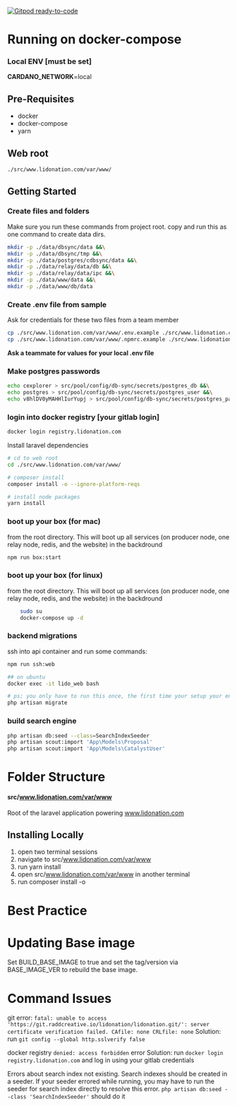 [![Gitpod ready-to-code](https://img.shields.io/badge/Gitpod-ready--to--code-blue?logo=gitpod)](https://gp.raddcreative.io/#https://git.raddcreative.io/lidonation/lidonation)

# Running on docker-compose
### Local ENV [must be set]
**CARDANO_NETWORK**=local

## Pre-Requisites
* docker
* docker-compose
* yarn

## Web root
`./src/www.lidonation.com/var/www/`


## Getting Started

### Create files and folders
Make sure you run these commands from project root. copy and run this as one command to create data dirs.
```bash
mkdir -p ./data/dbsync/data &&\
mkdir -p ./data/dbsync/tmp &&\
mkdir -p ./data/postgres/cdbsync/data &&\
mkdir -p ./data/relay/data/db &&\
mkdir -p ./data/relay/data/ipc &&\
mkdir -p ./data/www/data &&\
mkdir -p ./data/www/db/data
```

### Create .env file from sample
Ask for credentials for these two files from a team member
```bash
cp ./src/www.lidonation.com/var/www/.env.example ./src/www.lidonation.com/var/www/.env
cp ./src/www.lidonation.com/var/www/.npmrc.example ./src/www.lidonation.com/var/www/.npmrc
```
**Ask a teammate for values for your local .env file**

### Make postgres passwords
```bash
echo cexplorer > src/pool/config/db-sync/secrets/postgres_db &&\
echo postgres > src/pool/config/db-sync/secrets/postgres_user &&\
echo v8hlDV0yMAHHlIurYupj > src/pool/config/db-sync/secrets/postgres_password
``` 

### login into docker registry [your gitlab login]  
```bash
docker login registry.lidonation.com
```

Install laravel dependencies
```bash
# cd to web root
cd ./src/www.lidonation.com/var/www/

# composer install
composer install -o --ignore-platform-reqs

# install node packages
yarn install
```

### boot up your box (for mac)
from the root directory. This will boot up all services (on producer node, one relay node, redis, and the website) in the backdround  
```bash
npm run box:start
``` 

### boot up your box (for linux)
from the root directory. This will boot up all services (on producer node, one relay node, redis, and the website) in the backdround  
```bash
    sudo su
    docker-compose up -d
``` 

### backend migrations
ssh into api container and run some commands:
```bash
npm run ssh:web

## on ubuntu
docker exec -it lido_web bash

# ps; you only have to run this once, the first time your setup your environment
php artisan migrate
```

### build search engine
```bash
php artisan db:seed --class=SearchIndexSeeder
php artisan scout:import 'App\Models\Proposal'
php artisan scout:import 'App\Models\CatalystUser'
```





# Folder Structure
#### src/www.lidonation.com/var/www
Root of the laravel application powering www.lidonation.com

## Installing Locally
1. open two terminal sessions
2. navigate to src/www.lidonation.com/var/www
3. run yarn install
4. open src/www.lidonation.com/var/www in another terminal
5. run composer install -o

# Best Practice


# Updating Base image
Set BUILD_BASE_IMAGE to true and set the tag/version via BASE_IMAGE_VER to rebuild the base image.

# Command Issues
git error: `fatal: unable to access 'https://git.raddcreative.io/lidonation/lidonation.git/': server certificate verification failed. CAfile: none CRLfile: none`
Solution: run `git config --global http.sslverify false`

docker registry `denied: access forbidden` error
Solution: run `docker login registry.lidonation.com` and log in using your gitlab credentials

Errors about search index not existing.
Search indexes should be created in a seeder. If your seeder errored while running, you may have to run the seeder for search index directly to resolve this error.
`php artisan db:seed --class 'SearchIndexSeeder'` should do it